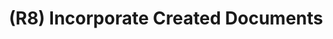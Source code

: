 ---
layout: page
title: (R8) Incorporate Created Documents
nav_order: 8
parent: Requirements
grand_parent: Software Development and Maintenance
permalink: /phases/operations/software_development_and_maintenance/requirements/r8/
---